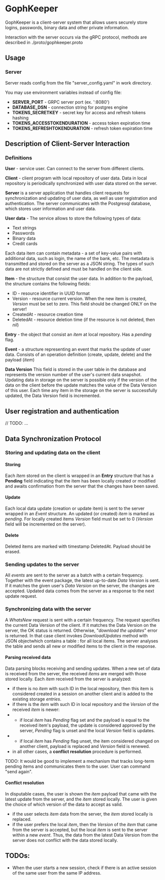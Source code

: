 # GophKeeper

GophKeeper is a client-server system that allows users securely store logins, passwords, binary data and other private information.

Interaction with the server occurs via the gRPC protocol, methods are described in ./proto/gophkeeper.proto

## Usage

### Server

Server reads config from the file "server_config.yaml" in work directory.

You may use environment variables instead of config file:

- **SERVER_PORT** - GRPC server port (ex. ':8080')
- **DATABASE_DSN** - connection string for postgres engine
- **TOKENS_SECRETKEY** - secret key for access and refresh tokens hashing
- **TOKENS_ACCESSTOKENDURATION** - access token expiration time
- **TOKENS_REFRESHTOKENDURATION** - refresh token expiration time

## Description of Client-Server Interaction

### Definitions

**User** - service user. Can connect to the server from different clients.

**Client** - client program with local repository of user data. Data in local repository is periodically synchronized with user data stored on the server.

**Server** is a server application that handles client requests for synchronization and updating of user data, as well as user registration and authentication. The server communicates with the Postgresql database, which stores user information and user data.

**User data** - The service allows to store the following types of data:

- Text strings
- Passwords
- Binary data
- Credit cards

Each data item can contain metadata - a set of key-value pairs with additional data, such as login, the name of the bank, etc. The metadata is transmitted and stored on the server as a JSON string. The types of such data are not strictly defined and must be handled on the client side.

**Item** - the structure that consist the user data. In addition to the payload, the structure contains the following fields:

- ID - resource identifier in UUID format
- Version - resource current version. When the new item is created, _Version_ must be set to zero. This field should be changed ONLY on the server!
- CreatedAt - resource creation time
- DeletedAt - resource deletion time (if the resource is not deleted, then _nil_)

**Entry** - the object that consist an _item_ at local repository. Has a _pending_ flag.

**Event** - a structure representing an event that marks the update of user data. Consists of an operation definition (create, update, delete) and the payload (_item_)

**Data Version**
This field is stored in the user table in the database and represents the version number of the user's current data snapshot. Updating data in storage on the server is possible only if the version of the data on the client before the update matches the value of the Data Version of this user. Each time any item in the storage on the server is successfully updated, the Data Version field is incremented.

## User registration and authentication

// TODO: ...

## Data Synchronization Protocol

### Storing and updating data on the client

#### Storing

Each _Item_ stored on the client is wrapped in an **Entry** structure that has a **Pending** field indicating that the item has been locally created or modified and awaits confirmation from the server that the changes have been saved.

#### Update

Each local data update (creation or update item) is sent to the server wrapped in an _Event_ structure. An updated (or created) _item_ is marked as _pending_. For locally created items _Version_ field must be set to 0 (_Version_ field will be incremented on the server).

#### Delete

Deleted items are marked with timestamp DeletedAt. Payload should be erased.

### Sending updates to the server

All _events_ are sent to the server as a batch with a certain frequency. Together with the event package, the latest up-to-date _Data Version_ is sent. If it matches the given user's _Data Version_ on the server, the changes are accepted. Updated data comes from the server as a response to the next update request.

### Synchronizing data with the server

A _WhatsNew_ request is sent with a certain frequency. The request specifies the current Data Version of the client. If it matches the Data Version on the server, the OK status is returned. Otherwise, "_download the updates_" error is returned. In that case client invokes _DownloadUpdates_ method with JSON objectwhich contains a table <item ID>: <item version> for all local items. The server analyses the table and sends all new or modified items to the client in the response.

#### Parsing received data

Data parsing blocks receiving and sending updates.
When a new set of data is received from the server, the received _items_ are merged with those stored locally. Each _item_ received from the server is analyzed:

- if there is no _item_ with such ID in the local repository, then this item is considered created in a session on another client and is added to the existing storage _entries_.
- if there is the _item_ with such ID in local repository and the _Version_ of the received _item_ is newer:
- - if local _item_ has _Pending_ flag set and the payload is equal to the received item's payload, the update is considered approved by the server, _Pending_ flag is unset and the local _Version_ field is updates.
- - if local _item_ has _Pending_ flag unset, the item considered changed on another client, payload is replaced and _Version_ field is renewed.
- in all other cases, a **conflict resolution** procedure is performed.

TODO: It would be good to implement a mechanism that tracks long-term pending items and communicates them to the user. User can command "send again".

#### Conflict resolution

In disputable cases, the user is shown the _item_ payload that came with the latest update from the server, and the _item_ stored locally. The user is given the choice of which version of the data to accept as valid.

- if the user selects _item_ data from the server, the _item_ stored locally is replaced.
- if the user prefers the local _item_, then the _Version_ of the _item_ that came from the server is accepted, but the local _item_ is sent to the server within a new _event_. Thus, the data from the latest Data Version from the server does not conflict with the data stored locally.

## TODOs:

- When the user starts a new session, check if there is an active session of the same user from the same IP address.
